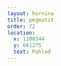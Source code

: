 ```yaml
---
layout: hornina
title: pegmatit
order: 72
location:
  x: 1108544
  y: 661275
  text: Pohled
---
```


